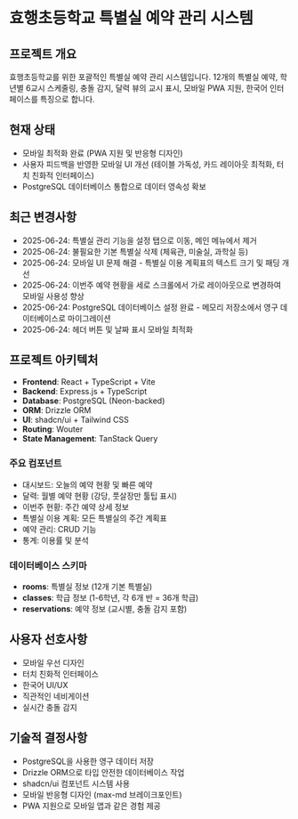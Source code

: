 # 효행초등학교 특별실 예약 관리 시스템

## 프로젝트 개요
효행초등학교를 위한 포괄적인 특별실 예약 관리 시스템입니다. 12개의 특별실 예약, 학년별 6교시 스케줄링, 충돌 감지, 달력 뷰의 교시 표시, 모바일 PWA 지원, 한국어 인터페이스를 특징으로 합니다.

## 현재 상태
- 모바일 최적화 완료 (PWA 지원 및 반응형 디자인)
- 사용자 피드백을 반영한 모바일 UI 개선 (테이블 가독성, 카드 레이아웃 최적화, 터치 친화적 인터페이스)
- PostgreSQL 데이터베이스 통합으로 데이터 영속성 확보

## 최근 변경사항
- 2025-06-24: 특별실 관리 기능을 설정 탭으로 이동, 메인 메뉴에서 제거
- 2025-06-24: 불필요한 기본 특별실 삭제 (체육관, 미술실, 과학실 등)
- 2025-06-24: 모바일 UI 문제 해결 - 특별실 이용 계획표의 텍스트 크기 및 패딩 개선
- 2025-06-24: 이번주 예약 현황을 세로 스크롤에서 가로 레이아웃으로 변경하여 모바일 사용성 향상
- 2025-06-24: PostgreSQL 데이터베이스 설정 완료 - 메모리 저장소에서 영구 데이터베이스로 마이그레이션
- 2025-06-24: 헤더 버튼 및 날짜 표시 모바일 최적화

## 프로젝트 아키텍처
- **Frontend**: React + TypeScript + Vite
- **Backend**: Express.js + TypeScript
- **Database**: PostgreSQL (Neon-backed)
- **ORM**: Drizzle ORM
- **UI**: shadcn/ui + Tailwind CSS
- **Routing**: Wouter
- **State Management**: TanStack Query

### 주요 컴포넌트
- 대시보드: 오늘의 예약 현황 및 빠른 예약
- 달력: 월별 예약 현황 (강당, 풋살장만 툴팁 표시)
- 이번주 현황: 주간 예약 상세 정보
- 특별실 이용 계획: 모든 특별실의 주간 계획표
- 예약 관리: CRUD 기능
- 통계: 이용률 및 분석

### 데이터베이스 스키마
- **rooms**: 특별실 정보 (12개 기본 특별실)
- **classes**: 학급 정보 (1-6학년, 각 6개 반 = 36개 학급)
- **reservations**: 예약 정보 (교시별, 충돌 감지 포함)

## 사용자 선호사항
- 모바일 우선 디자인
- 터치 친화적 인터페이스
- 한국어 UI/UX
- 직관적인 네비게이션
- 실시간 충돌 감지

## 기술적 결정사항
- PostgreSQL을 사용한 영구 데이터 저장
- Drizzle ORM으로 타입 안전한 데이터베이스 작업
- shadcn/ui 컴포넌트 시스템 사용
- 모바일 반응형 디자인 (max-md 브레이크포인트)
- PWA 지원으로 모바일 앱과 같은 경험 제공
